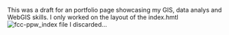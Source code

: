 This was a draft for an portfolio page showcasing my GIS, data analys and WebGIS skills.
I only worked on the layout of the index.hmtl
![fcc-ppw_index file](https://github.com/user-attachments/assets/7b49a7d9-16ff-4e11-ac4a-9f387b2bb4f3)
I discarded...
